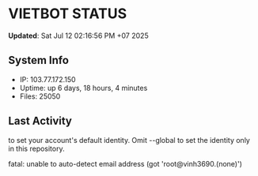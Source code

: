# VIETBOT STATUS
**Updated**: Sat Jul 12 02:16:56 PM +07 2025

## System Info
- IP: 103.77.172.150
- Uptime: up 6 days, 18 hours, 4 minutes
- Files: 25050

## Last Activity

to set your account's default identity.
Omit --global to set the identity only in this repository.

fatal: unable to auto-detect email address (got 'root@vinh3690.(none)')
